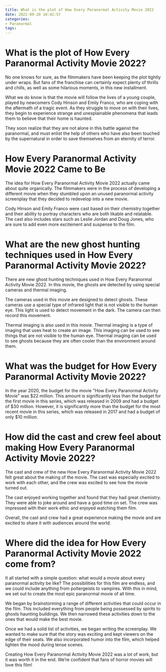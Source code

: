 ```yaml
---
title: What is the plot of How Every Paranormal Activity Movie 2022
date: 2022-09-20 18:42:57
categories:
- Paranormal
tags:
---
```



#  What is the plot of How Every Paranormal Activity Movie 2022?

No one knows for sure, as the filmmakers have been keeping the plot tightly under wraps. But fans of the franchise can certainly expect plenty of thrills and chills, as well as some hilarious moments, in this new installment.

What we do know is that the movie will follow the lives of a young couple, played by newcomers Cody Hinson and Emily Franco, who are coping with the aftermath of a tragic event. As they struggle to move on with their lives, they begin to experience strange and unexplainable phenomena that leads them to believe that their home is haunted.

They soon realize that they are not alone in this battle against the paranormal, and must enlist the help of others who have also been touched by the supernatural in order to save themselves from an eternity of terror.

# How Every Paranormal Activity Movie 2022 Came to Be

The idea for How Every Paranormal Activity Movie 2022 actually came about quite organically. The filmmakers were in the process of developing a different movie when they stumbled upon an unused paranormal activity screenplay that they decided to redevelop into a new movie.

Cody Hinson and Emily Franco were cast based on their chemistry together and their ability to portray characters who are both likable and relatable. The cast also includes stars such as Leslie Jordan and Doug Jones, who are sure to add even more excitement and suspense to the film.

#  What are the new ghost hunting techniques used in How Every Paranormal Activity Movie 2022?

There are new ghost hunting techniques used in How Every Paranormal Activity Movie 2022. In this movie, the ghosts are detected by using special cameras and thermal imaging.

The cameras used in this movie are designed to detect ghosts. These cameras use a special type of infrared light that is not visible to the human eye. This light is used to detect movement in the dark. The camera can then record this movement.

Thermal imaging is also used in this movie. Thermal imaging is a type of imaging that uses heat to create an image. This imaging can be used to see things that are not visible to the human eye. Thermal imaging can be used to see ghosts because they are often cooler than the environment around them.

#  What was the budget for How Every Paranormal Activity Movie 2022?

In the year 2020, the budget for the movie "How Every Paranormal Activity Movie" was $22 million. This amount is significantly less than the budget for the first movie in this series, which was released in 2009 and had a budget of $30 million. However, it is significantly more than the budget for the most recent movie in this series, which was released in 2017 and had a budget of only $10 million.

#  How did the cast and crew feel about making How Every Paranormal Activity Movie 2022?

The cast and crew of the new How Every Paranormal Activity Movie 2022 felt great about the making of the movie. The cast was especially excited to work with each other, and the crew was excited to see how the movie turned out.

The cast enjoyed working together and found that they had great chemistry. They were able to joke around and have a good time on set. The crew was impressed with their work ethic and enjoyed watching them film.

Overall, the cast and crew had a great experience making the movie and are excited to share it with audiences around the world.

#  Where did the idea for How Every Paranormal Activity Movie 2022 come from?

It all started with a simple question: what would a movie about every paranormal activity be like? The possibilities for this film are endless, and we could include anything from poltergeists to vampires. With this in mind, we set out to create the most epic paranormal movie of all time.

We began by brainstorming a range of different activities that could occur in the film. This included everything from people being possessed by spirits to ghosts haunting buildings. We then narrowed these activities down to the ones that would make the best movie.

Once we had a solid list of activities, we began writing the screenplay. We wanted to make sure that the story was exciting and kept viewers on the edge of their seats. We also incorporated humor into the film, which helped lighten the mood during tense scenes.

Creating How Every Paranormal Activity Movie 2022 was a lot of work, but it was worth it in the end. We’re confident that fans of horror movies will love this film!